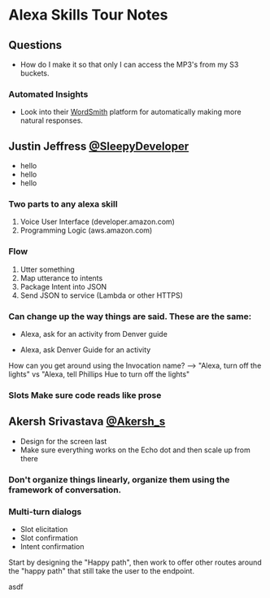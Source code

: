 # Alexa Skills Tour Notes

## Questions

- How do I make it so that only I can access the MP3's from my S3 buckets.

### Automated Insights

- Look into their [WordSmith](https://automatedinsights.com/wordsmith) platform for automatically making more natural responses.

## Justin Jeffress [@SleepyDeveloper](https://twitter.com/SleepyDeveloper)

- hello
- hello
- hello

### Two parts to any alexa skill

1. Voice User Interface (developer.amazon.com)
2. Programming Logic (aws.amazon.com)

### Flow

1. Utter something
2. Map utterance to intents
3. Package Intent into JSON
4. Send JSON to service (Lambda or other HTTPS)

### Can change up the way things are said. These are the same:

- Alexa, ask for an activity from Denver guide

- Alexa, ask Denver Guide for an activity

How can you get around using the Invocation name? --> "Alexa, turn off the lights" vs "Alexa, tell Phillips Hue to turn off the lights"

### Slots Make sure code reads like prose

## Akersh Srivastava [@Akersh_s](https://twitter.com/Akersh_S)

- Design for the screen last
- Make sure everything works on the Echo dot and then scale up from there

### Don't organize things linearly, organize them using the framework of conversation.

### Multi-turn dialogs

- Slot elicitation
- Slot confirmation
- Intent confirmation

Start by designing the "Happy path", then work to offer other routes around the "happy path" that still take the user to the endpoint.

asdf
